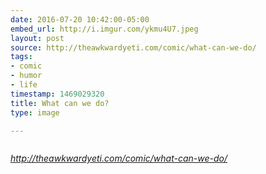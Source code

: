```yaml
---
date: 2016-07-20 10:42:00-05:00
embed_url: http://i.imgur.com/ykmu4U7.jpeg
layout: post
source: http://theawkwardyeti.com/comic/what-can-we-do/
tags:
- comic
- humor
- life
timestamp: 1469029320
title: What can we do?
type: image

---
```

<img src="http://i.imgur.com/ykmu4U7.jpeg" alt="" />

<cite>http://theawkwardyeti.com/comic/what-can-we-do/</cite>

